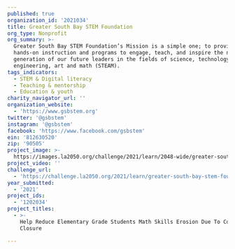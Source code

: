 ```yaml
---
published: true
organization_id: '2021034'
title: Greater South Bay STEM Foundation
org_type: Nonprofit
org_summary: >-
  Greater South Bay STEM Foundation’s Mission is a simple one; to provide
  hands-on instruction and programs to engage, teach, and inspire the next
  generation of our future leaders in the fields of science, technology,
  engineering, art and math (STEAM).
tags_indicators:
  - STEM & Digital literacy
  - Teaching & mentorship
  - Education & youth
charity_navigator_url: ''
organization_website:
  - 'https://www.gsbstem.org'
twitter: '@gsbstem'
instagram: '@gsbstem'
facebook: 'https://www.facebook.com/gsbstem'
ein: '812630520'
zip: '90505'
project_image: >-
  https://images.la2050.org/challenge/2021/learn/2048-wide/greater-south-bay-stem-foundation.jpg
project_video: ''
challenge_url:
  - 'https://challenge.la2050.org/2021/learn/greater-south-bay-stem-foundation/'
year_submitted:
  - '2021'
project_ids:
  - '1202034'
project_titles:
  - >-
    Help Reduce Elementary Grade Students Math Skills Erosion Due To Covid-19
    Closure

---
```

